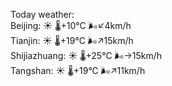 Today weather:  
Beijing: ☀️   🌡️+10°C 🌬️↙4km/h  
Tianjin: ☀️   🌡️+19°C 🌬️↗15km/h  
Shijiazhuang: ☀️   🌡️+25°C 🌬️→15km/h  
Tangshan: ☀️   🌡️+19°C 🌬️↗11km/h  
